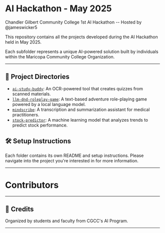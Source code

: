 # AI Hackathon - May 2025

Chandler Gilbert Community College 1st AI Hackathon -- Hosted by @jameswicker5

This repository contains all the projects developed during the AI Hackathon held in May 2025. 

Each subfolder represents a unique AI-powered solution built by individuals within the Maricopa Community College Organization.

------------------------------------

## 📁 Project Directories

- [`ai-study-buddy`](./ai-study-buddy): An OCR-powered tool that creates quizzes from scanned materials.
- [`llm-dnd-roleplay-game`](./llm-dnd-roleplay-game): A text-based adventure role-playing game powered by a local language model.
- [`mindscribe`](./mindscribe): A transcription and summarization assistant for medical practitioners.
- [`stock-predictor`](./stock-predictor): A machine learning model that analyzes trends to predict stock performance.

## 🛠️ Setup Instructions

Each folder contains its own README and setup instructions. Please navigate into the project you're interested in for more information.

------------------------------------

# Contributors



------------------------------------

## 👥 Credits

Organized by students and faculty from CGCC's AI Program.


------------------------------------
